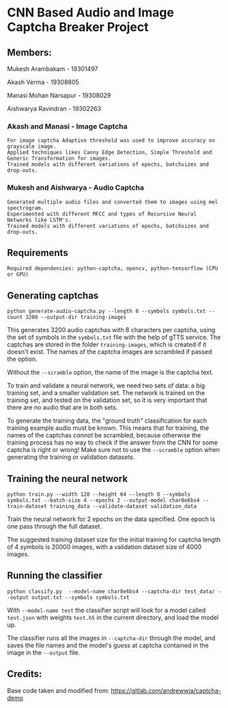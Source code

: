 # CNN Based Audio and Image Captcha Breaker Project

## Members: 

Mukesh Arambakam - 19301497

Akash Verma - 19308805

Manasi Mohan Narsapur - 19308029

Aishwarya Ravindran - 19302263


### Akash and Manasi - Image Captcha

	For image captcha Adaptive threshold was used to improve accuracy on grayscale image.
	Applied techniques likes Canny Edge Detection, Simple Threshold and Generic Transformation for images.
	Trained models with different variations of epochs, batchsizes and drop-outs.
	
### Mukesh and Aishwarya - Audio Captcha

	Generated multiple audio files and converted them to images using mel spectrogram.
	Experimented with different MFCC and types of Recursive Neural Networks like LSTM's.
	Trained models with different variations of epochs, batchsizes and drop-outs.

## Requirements

	Required dependencies: python-captcha, opencv, python-tensorflow (CPU or GPU)


## Generating captchas

```
python generate-audio-captcha.py --length 8 --symbols symbols.txt --count 3200 --output-dir training-images
```

This generates 3200 audio captchas with 8 characters per captcha, using the
set of symbols in the `symbols.txt` file with the help of gTTS service. The captchas are stored in the folder
`training-images`, which is created if it doesn't exist. The names of the captcha images
are scrambled if passed the option.

Without the `--scramble` option, the name of the image is the captcha text.

To train and validate a neural network, we need two sets of data: a big
training set, and a smaller validation set. The network is trained on the
training set, and tested on the validation set, so it is very important that
there are no audio that are in both sets.

To generate the training data, the "ground truth" classification for each
training example audio must be known. This means that for training, the names
of the captchas *cannot* be scrambled, because otherwise the training process
has no way to check if the answer from the CNN for some captcha is right or
wrong! Make sure not to use the `--scramble` option when generating the
training or validation datasets.

## Training the neural network

```
python train.py --width 128 --height 64 --length 8 --symbols symbols.txt --batch-size 4 --epochs 2 --output-model char8e6bs4 --train-dataset training_data --validate-dataset validation_data
```

Train the neural network for 2 epochs on the data specified. One epoch is one
pass through the full dataset.

The suggested training dataset size for the initial training for captcha length of 4 symbols 
is 20000 images, with a validation dataset size of 4000 images.

## Running the classifier

```
python classify.py  --model-name char8e6bs4 --captcha-dir test_data/ --output output.txt --symbols symbols.txt
```

With `--model-name test` the classifier script will look for a model called
`test.json` with weights `test.h5` in the current directory, and load the model
up.

The classifier runs all the images in `--captcha-dir` through the model, and
saves the file names and the model's guess at captcha contained in the image in
the `--output` file.

## Credits:
Base code taken and modified from: https://gitlab.com/andrewwja/captcha-demo
